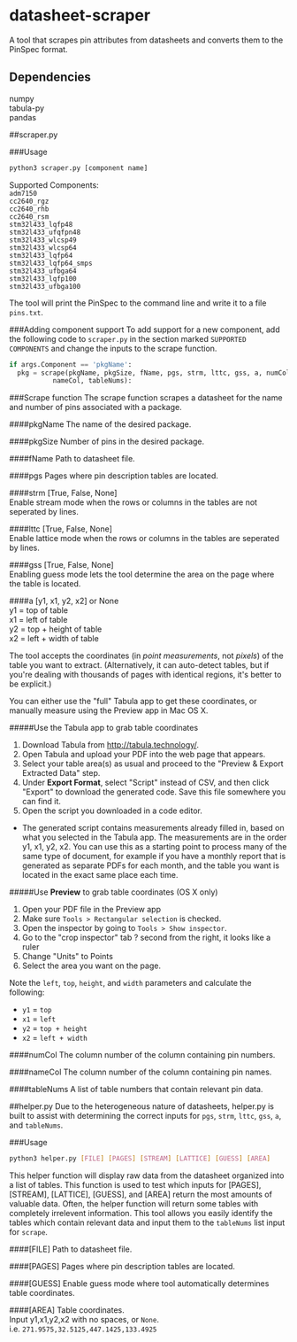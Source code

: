 # datasheet-scraper
A tool that scrapes pin attributes from datasheets and converts them to the PinSpec format.

## Dependencies
numpy  
tabula-py  
pandas  

##scraper.py

###Usage

```bash
python3 scraper.py [component name]
```

Supported Components:  
  `adm7150`  
  `cc2640_rgz`  
  `cc2640_rhb`  
  `cc2640_rsm`  
  `stm32l433_lqfp48`  
  `stm32l433_ufqfpn48`  
  `stm32l433_wlcsp49`  
  `stm32l433_wlcsp64`  
  `stm32l433_lqfp64`  
  `stm32l433_lqfp64_smps`  
  `stm32l433_ufbga64`  
  `stm32l433_lqfp100`  
  `stm32l433_ufbga100`  

The tool will print the PinSpec to the command line and write it to a file `pins.txt`.

###Adding component support
To add support for a new component, add the following code to `scraper.py` in the section marked `SUPPORTED COMPONENTS` and change the inputs to the scrape function. 


```python
if args.Component == 'pkgName':
  pkg = scrape(pkgName, pkgSize, fName, pgs, strm, lttc, gss, a, numCol, 
           nameCol, tableNums):
```

###Scrape function
The scrape function scrapes a datasheet for the name and number of pins associated with a package.

####pkgName
The name of the desired package.

####pkgSize
Number of pins in the desired package.

####fName
Path to datasheet file.

####pgs
Pages where pin description tables are located.

####strm 
[True, False, None]  
Enable stream mode when the rows or columns in the tables are not seperated by lines.

####lttc
[True, False, None]  
Enable lattice mode when the rows or columns in the tables are seperated by lines.

####gss
[True, False, None]  
Enabling guess mode lets the tool determine the area on the page where the table is located.

####a
[y1, x1, y2, x2] or None   
y1 = top of table  
x1 = left of table  
y2 = top + height of table  
x2 = left + width of table  

The tool accepts the coordinates (in *point measurements*, not *pixels*) of the table you want to extract. (Alternatively, it can auto-detect tables, but if you're dealing with thousands of pages with identical regions, it's better to be explicit.)

You can either use the "full" Tabula app to get these coordinates, or manually measure using the Preview app in Mac OS X.

#####Use the Tabula app to grab table coordinates

1. Download Tabula from http://tabula.technology/.
2. Open Tabula and upload your PDF into the web page that appears.
3. Select your table area(s) as usual and proceed to the "Preview & Export Extracted Data" step.
4. Under **Export Format**, select "Script" instead of CSV, and then click "Export" to download the generated code. Save this file somewhere you can find it.
5. Open the script you downloaded in a code editor.
  * The generated script contains measurements already filled in, based on what you selected in the Tabula app. The measurements are in the order y1, x1, y2, x2. You can use this as a starting point to process many of the same type of document, for example if you have a monthly report that is generated as separate PDFs for each month, and the table you want is located in the exact same place each time.

#####Use **Preview**  to grab table coordinates (OS X only)

1. Open your PDF file in the Preview app
2. Make sure `Tools > Rectangular selection` is checked.
3. Open the inspector by going to `Tools > Show inspector`.
4. Go to the "crop inspector" tab ? second from the right, it looks like a ruler
5. Change "Units" to Points
6. Select the area you want on the page.

Note the `left`, `top`, `height`, and `width` parameters and calculate the following:

* `y1` = `top`
* `x1` = `left`
* `y2` = `top + height`
* `x2` =  `left + width`

####numCol
The column number of the column containing pin numbers.

####nameCol
The column number of the column containing pin names.

####tableNums
A list of table numbers that contain relevant pin data.

##helper.py
Due to the heterogeneous nature of datasheets, helper.py is built to assist with determining the correct inputs for `pgs`, `strm`, `lttc`, `gss`, `a`, and `tableNums`.  

###Usage

```bash
python3 helper.py [FILE] [PAGES] [STREAM] [LATTICE] [GUESS] [AREA] 
```

This helper function will display raw data from the datasheet organized into a list of tables. This function is used to test which inputs for [PAGES], [STREAM], [LATTICE], [GUESS], and [AREA] return the most amounts of valuable data. Often, the helper function will return some tables with completely irrelevent information. This tool allows you easily identify the tables which contain relevant data and input them to the `tableNums` list input for `scrape`.

####[FILE]
Path to datasheet file.

####[PAGES]
Pages where pin description tables are located.

####[GUESS]
Enable guess mode where tool automatically determines table coordinates.

####[AREA]
Table coordinates.  
Input y1,x1,y2,x2 with no spaces, or `None`.  
i.e. `271.9575,32.5125,447.1425,133.4925`
